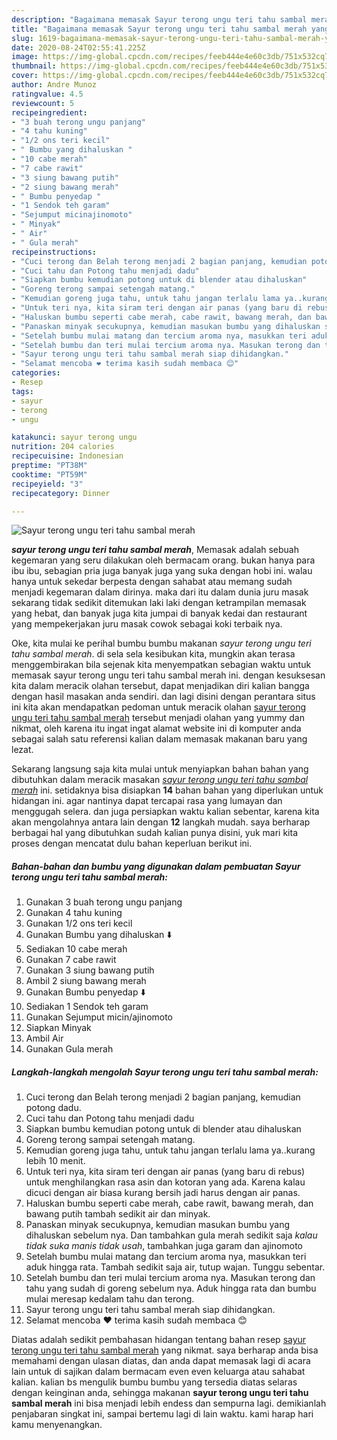 ```yaml
---
description: "Bagaimana memasak Sayur terong ungu teri tahu sambal merah yang sempurna"
title: "Bagaimana memasak Sayur terong ungu teri tahu sambal merah yang sempurna"
slug: 1619-bagaimana-memasak-sayur-terong-ungu-teri-tahu-sambal-merah-yang-sempurna
date: 2020-08-24T02:55:41.225Z
image: https://img-global.cpcdn.com/recipes/feeb444e4e60c3db/751x532cq70/sayur-terong-ungu-teri-tahu-sambal-merah-foto-resep-utama.jpg
thumbnail: https://img-global.cpcdn.com/recipes/feeb444e4e60c3db/751x532cq70/sayur-terong-ungu-teri-tahu-sambal-merah-foto-resep-utama.jpg
cover: https://img-global.cpcdn.com/recipes/feeb444e4e60c3db/751x532cq70/sayur-terong-ungu-teri-tahu-sambal-merah-foto-resep-utama.jpg
author: Andre Munoz
ratingvalue: 4.5
reviewcount: 5
recipeingredient:
- "3 buah terong ungu panjang"
- "4 tahu kuning"
- "1/2 ons teri kecil"
- " Bumbu yang dihaluskan "
- "10 cabe merah"
- "7 cabe rawit"
- "3 siung bawang putih"
- "2 siung bawang merah"
- " Bumbu penyedap "
- "1 Sendok teh garam"
- "Sejumput micinajinomoto"
- " Minyak"
- " Air"
- " Gula merah"
recipeinstructions:
- "Cuci terong dan Belah terong menjadi 2 bagian panjang, kemudian potong dadu."
- "Cuci tahu dan Potong tahu menjadi dadu"
- "Siapkan bumbu kemudian potong untuk di blender atau dihaluskan"
- "Goreng terong sampai setengah matang."
- "Kemudian goreng juga tahu, untuk tahu jangan terlalu lama ya..kurang lebih 10 menit."
- "Untuk teri nya, kita siram teri dengan air panas (yang baru di rebus) untuk menghilangkan rasa asin dan kotoran yang ada. Karena kalau dicuci dengan air biasa kurang bersih jadi harus dengan air panas."
- "Haluskan bumbu seperti cabe merah, cabe rawit, bawang merah, dan bawang putih tambah sedikit air dan minyak."
- "Panaskan minyak secukupnya, kemudian masukan bumbu yang dihaluskan sebelum nya. Dan tambahkan gula merah sedikit saja *kalau tidak suka manis tidak usah*, tambahkan juga garam dan ajinomoto"
- "Setelah bumbu mulai matang dan tercium aroma nya, masukkan teri aduk hingga rata. Tambah sedikit saja air, tutup wajan. Tunggu sebentar."
- "Setelah bumbu dan teri mulai tercium aroma nya. Masukan terong dan tahu yang sudah di goreng sebelum nya. Aduk hingga rata dan bumbu mulai meresap kedalam tahu dan terong."
- "Sayur terong ungu teri tahu sambal merah siap dihidangkan."
- "Selamat mencoba ❤️ terima kasih sudah membaca 😊"
categories:
- Resep
tags:
- sayur
- terong
- ungu

katakunci: sayur terong ungu 
nutrition: 204 calories
recipecuisine: Indonesian
preptime: "PT38M"
cooktime: "PT59M"
recipeyield: "3"
recipecategory: Dinner

---
```



![Sayur terong ungu teri tahu sambal merah](https://img-global.cpcdn.com/recipes/feeb444e4e60c3db/751x532cq70/sayur-terong-ungu-teri-tahu-sambal-merah-foto-resep-utama.jpg)

<b><i>sayur terong ungu teri tahu sambal merah</i></b>, Memasak adalah sebuah kegemaran yang seru dilakukan oleh bermacam orang. bukan hanya para ibu ibu, sebagian pria juga banyak juga yang suka dengan hobi ini. walau hanya untuk sekedar berpesta dengan sahabat atau memang sudah menjadi kegemaran dalam dirinya. maka dari itu dalam dunia juru masak sekarang tidak sedikit ditemukan laki laki dengan ketrampilan memasak yang hebat, dan banyak juga kita jumpai di banyak kedai dan restaurant yang mempekerjakan juru masak cowok sebagai koki terbaik nya.



Oke, kita mulai ke perihal bumbu bumbu makanan <i>sayur terong ungu teri tahu sambal merah</i>. di sela sela kesibukan kita, mungkin akan terasa menggembirakan bila sejenak kita menyempatkan sebagian waktu untuk memasak sayur terong ungu teri tahu sambal merah ini. dengan kesuksesan kita dalam meracik olahan tersebut, dapat menjadikan diri kalian bangga dengan hasil masakan anda sendiri. dan lagi disini dengan perantara situs ini kita akan mendapatkan pedoman untuk meracik olahan <u>sayur terong ungu teri tahu sambal merah</u> tersebut menjadi olahan yang yummy dan nikmat, oleh karena itu ingat ingat alamat website ini di komputer anda sebagai salah satu referensi kalian dalam memasak makanan baru yang lezat.


Sekarang langsung saja kita mulai untuk menyiapkan bahan bahan yang dibutuhkan dalam meracik masakan <u><i>sayur terong ungu teri tahu sambal merah</i></u> ini. setidaknya bisa disiapkan <b>14</b> bahan bahan yang diperlukan untuk hidangan ini. agar nantinya dapat tercapai rasa yang lumayan dan menggugah selera. dan juga persiapkan waktu kalian sebentar, karena kita akan mengolahnya antara lain dengan <b>12</b> langkah mudah. saya berharap berbagai hal yang dibutuhkan sudah kalian punya disini, yuk mari kita proses dengan mencatat dulu bahan keperluan berikut ini.

<!--inarticleads1-->

##### Bahan-bahan dan bumbu yang digunakan dalam pembuatan Sayur terong ungu teri tahu sambal merah:

1. Gunakan 3 buah terong ungu panjang
1. Gunakan 4 tahu kuning
1. Gunakan 1/2 ons teri kecil
1. Gunakan  Bumbu yang dihaluskan ⬇️
1. Sediakan 10 cabe merah
1. Gunakan 7 cabe rawit
1. Gunakan 3 siung bawang putih
1. Ambil 2 siung bawang merah
1. Gunakan  Bumbu penyedap ⬇️
1. Sediakan 1 Sendok teh garam
1. Gunakan Sejumput micin/ajinomoto
1. Siapkan  Minyak
1. Ambil  Air
1. Gunakan  Gula merah




<!--inarticleads2-->

##### Langkah-langkah mengolah Sayur terong ungu teri tahu sambal merah:

1. Cuci terong dan Belah terong menjadi 2 bagian panjang, kemudian potong dadu.
1. Cuci tahu dan Potong tahu menjadi dadu
1. Siapkan bumbu kemudian potong untuk di blender atau dihaluskan
1. Goreng terong sampai setengah matang.
1. Kemudian goreng juga tahu, untuk tahu jangan terlalu lama ya..kurang lebih 10 menit.
1. Untuk teri nya, kita siram teri dengan air panas (yang baru di rebus) untuk menghilangkan rasa asin dan kotoran yang ada. Karena kalau dicuci dengan air biasa kurang bersih jadi harus dengan air panas.
1. Haluskan bumbu seperti cabe merah, cabe rawit, bawang merah, dan bawang putih tambah sedikit air dan minyak.
1. Panaskan minyak secukupnya, kemudian masukan bumbu yang dihaluskan sebelum nya. Dan tambahkan gula merah sedikit saja *kalau tidak suka manis tidak usah*, tambahkan juga garam dan ajinomoto
1. Setelah bumbu mulai matang dan tercium aroma nya, masukkan teri aduk hingga rata. Tambah sedikit saja air, tutup wajan. Tunggu sebentar.
1. Setelah bumbu dan teri mulai tercium aroma nya. Masukan terong dan tahu yang sudah di goreng sebelum nya. Aduk hingga rata dan bumbu mulai meresap kedalam tahu dan terong.
1. Sayur terong ungu teri tahu sambal merah siap dihidangkan.
1. Selamat mencoba ❤️ terima kasih sudah membaca 😊




Diatas adalah sedikit pembahasan hidangan tentang bahan resep <u>sayur terong ungu teri tahu sambal merah</u> yang nikmat. saya berharap anda bisa memahami dengan ulasan diatas, dan anda dapat memasak lagi di acara lain untuk di sajikan dalam bermacam even even keluarga atau sahabat kalian. kalian bs mengulik bumbu bumbu yang tersedia diatas selaras dengan keinginan anda, sehingga makanan <b>sayur terong ungu teri tahu sambal merah</b> ini bisa menjadi lebih endess dan sempurna lagi. demikianlah penjabaran singkat ini, sampai bertemu lagi di lain waktu. kami harap hari kamu menyenangkan.
